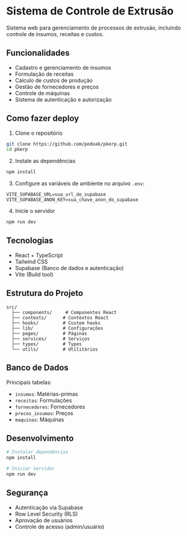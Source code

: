 # Sistema de Controle de Extrusão

Sistema web para gerenciamento de processos de extrusão, incluindo controle de insumos, receitas e custos.

## Funcionalidades

- Cadastro e gerenciamento de insumos
- Formulação de receitas
- Cálculo de custos de produção
- Gestão de fornecedores e preços
- Controle de máquinas
- Sistema de autenticação e autorização

## Como fazer deploy

1. Clone o repositório
```bash
git clone https://github.com/pedoak/pkerp.git
cd pkerp
```

2. Instale as dependências
```bash
npm install
```

3. Configure as variáveis de ambiente no arquivo `.env`:
```env
VITE_SUPABASE_URL=sua_url_do_supabase
VITE_SUPABASE_ANON_KEY=sua_chave_anon_do_supabase
```

4. Inicie o servidor
```bash
npm run dev
```

## Tecnologias

- React + TypeScript
- Tailwind CSS
- Supabase (Banco de dados e autenticação)
- Vite (Build tool)

## Estrutura do Projeto

```
src/
  ├── components/     # Componentes React
  ├── contexts/      # Contextos React
  ├── hooks/         # Custom hooks
  ├── lib/           # Configurações
  ├── pages/         # Páginas
  ├── services/      # Serviços
  ├── types/         # Types
  └── utils/         # Utilitários
```

## Banco de Dados

Principais tabelas:
- `insumos`: Matérias-primas
- `receitas`: Formulações
- `fornecedores`: Fornecedores
- `precos_insumos`: Preços
- `maquinas`: Máquinas

## Desenvolvimento

```bash
# Instalar dependências
npm install

# Iniciar servidor
npm run dev
```

## Segurança

- Autenticação via Supabase
- Row Level Security (RLS)
- Aprovação de usuários
- Controle de acesso (admin/usuário)